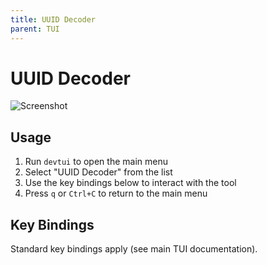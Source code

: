 ```yaml
---
title: UUID Decoder
parent: TUI
---
```


# UUID Decoder

![Screenshot](/assets/img/tui/uuiddecode.png)

## Usage

1. Run `devtui` to open the main menu
2. Select "UUID Decoder" from the list
3. Use the key bindings below to interact with the tool
4. Press `q` or `Ctrl+C` to return to the main menu

## Key Bindings

Standard key bindings apply (see main TUI documentation).



